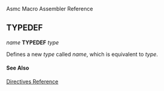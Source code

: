 Asmc Macro Assembler Reference

## TYPEDEF

_name_ **TYPEDEF** _type_

Defines a new _type_ called _name_, which is equivalent to _type_.

#### See Also

[Directives Reference](readme.md)